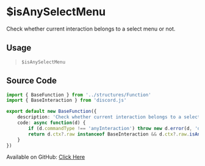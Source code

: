 # $isAnySelectMenu
Check whether current interaction belongs to a select menu or not.
## Usage
> `$isAnySelectMenu`
## Source Code
```ts
import { BaseFunction } from '../structures/Function'
import { BaseInteraction } from 'discord.js'

export default new BaseFunction({
    description: 'Check whether current interaction belongs to a select menu or not.',
    code: async function(d) {
        if (d.commandType !== 'anyInteraction') throw new d.error(d, 'disallowed', d.function?.name!, '"anyInteraction" commands')
        return d.ctx?.raw instanceof BaseInteraction && d.ctx?.raw.isAnySelectMenu()
    }
})
```
Available on GitHub: [Click Here](https://github.com/Cyberghxst/bdjs/blob/v1/src/functions/isAnySelectMenu.ts)